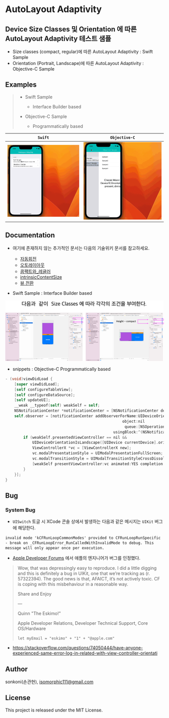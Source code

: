 # AutoLayout Adaptivity 

## Device Size Classes 및 Orientation 에 따른 AutoLayout Adaptivity **테스트** 샘플
- Size classes (compact, regular)에 따른 AutoLayout Adaptivity : Swift Sample
- Orientation (Portrait, Landscape)에 따른 AutoLayout Adaptivity : Objective-C Sample
    
## Examples
> - Swift Sample
>   - Interface Builder based
>
> - Objective-C Sample
>   - Programmatically based

`Swift` |`Objective-C`
---|---
<img src="./screenshot/Simulator_Screen_Recording_iPhone_14_2023-05-13 at 9.00.05.gif" width="450">|<img src="./screenshot/Screen Recording 2023-05-15 at 12.00.52.gif" width="450">    

## Documentation

- 여기에 존재하지 않는 추가적인 문서는 다음의 기술위키 문서를 참고하세요.
    - [자동회전](http://wiki.mulgrim.net/page/Project:IOs-ObjC/자동회전)
    - [오토레이아웃](http://wiki.mulgrim.net/page/Project:IOs-ObjC/오토레이아웃)
    - [콤팩트와_레귤러](http://wiki.mulgrim.net/page/Project:IOs-ObjC/콤팩트와_레귤러)
    - [intrinsicContentSize](http://wiki.mulgrim.net/page/Api:UIKit/UIView/intrinsicContentSize)
    - [뷰 전환](http://wiki.mulgrim.net/page/Project:Mac-ObjC/뷰_전환)




- Swift Sample : Interface Builder based
<img src="./screenshot/230515a1.jpg" width="1000">

- snippets : Objective-C Programmatically based
```objective-c
- (void)viewDidLoad {
    [super viewDidLoad];
    [self configureTableView];
    [self configureDataSource];
    [self updateUI];
    __weak __typeof(self) weakSelf = self;
    NSNotificationCenter *notificationCenter = [NSNotificationCenter defaultCenter];
    self.observer = [notificationCenter addObserverForName:UIDeviceOrientationDidChangeNotification
                                                    object:nil
                                                     queue:[NSOperationQueue mainQueue]
                                                usingBlock:^(NSNotification *note) {
        if (weakSelf.presentedViewController == nil &&
            UIDeviceOrientationIsLandscape([UIDevice currentDevice].orientation) == YES) {
            ViewControllerX *vc = [ViewControllerX new];
            vc.modalPresentationStyle = UIModalPresentationFullScreen;
            vc.modalTransitionStyle = UIModalTransitionStyleCrossDissolve;
            [weakSelf presentViewController:vc animated:YES completion:^{}];
        }
    }];
}

```

## Bug
### System Bug
- `UISwitch` 토글 시 XCode 콘솔 상에서 발생하는 다음과 같은 메시지는 `UIKit` 버그에 해당한다.
```
invalid mode 'kCFRunLoopCommonModes' provided to CFRunLoopRunSpecific - break on _CFRunLoopError_RunCalledWithInvalidMode to debug. This message will only appear once per execution.
```
- [Apple Developer Forums](https://developer.apple.com/forums/thread/132035?answerId=416935022#416935022) 에서 애플의 엔지니어가 버그를 인정했다.
> Wow, that was depressingly easy to reproduce. I did a little digging and this is definitely a bug in UIKit, one that we’re tracking as (r. 57322394). The good news is that, AFAICT, it’s not actively toxic. CF is coping with this misbehaviour in a reasonable way.
>
> Share and Enjoy
>
>   —
>
> Quinn "The Eskimo!"
>
> Apple Developer Relations, Developer Technical Support, Core OS/Hardware
>  ```
>  let myEmail = "eskimo" + "1" + "@apple.com"
>  ```

* https://stackoverflow.com/questions/74050444/have-anyone-experienced-same-error-log-in-related-with-view-controller-orientati



## Author

sonkoni(손관현), isomorphic111@gmail.com 

## License

This project is released under the MIT License.
